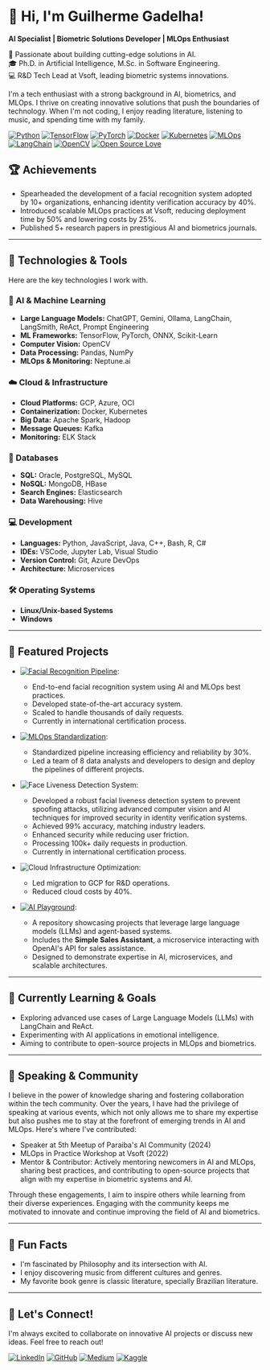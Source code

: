 # 👋 Hi, I'm Guilherme Gadelha!
**AI Specialist | Biometric Solutions Developer | MLOps Enthusiast**

🚀 Passionate about building cutting-edge solutions in AI.  
🎓 Ph.D. in Artificial Intelligence, M.Sc. in Software Engineering.  
💻 R&D Tech Lead at Vsoft, leading biometric systems innovations.  

I'm a tech enthusiast with a strong background in AI, biometrics, and MLOps. I thrive on creating innovative solutions that push the boundaries of technology. When I'm not coding, I enjoy reading literature, listening to music, and spending time with my family.

[![Python](https://img.shields.io/badge/Python-3776AB?style=for-the-badge&logo=python&logoColor=white)](https://www.python.org/)
[![TensorFlow](https://img.shields.io/badge/TensorFlow-FF6F00?style=for-the-badge&logo=tensorflow&logoColor=white)](https://www.tensorflow.org/)
[![PyTorch](https://img.shields.io/badge/PyTorch-EE4C2C?style=for-the-badge&logo=pytorch&logoColor=white)](https://pytorch.org/)
[![Docker](https://img.shields.io/badge/Docker-2496ED?style=for-the-badge&logo=docker&logoColor=white)](https://www.docker.com/)
[![Kubernetes](https://img.shields.io/badge/Kubernetes-326CE5?style=for-the-badge&logo=kubernetes&logoColor=white)](https://kubernetes.io/)
[![MLOps](https://img.shields.io/badge/MLOps-000000?style=for-the-badge&logo=mlops&logoColor=white)](https://en.wikipedia.org/wiki/MLOps)
[![LangChain](https://img.shields.io/badge/LangChain-7289DA?style=for-the-badge&logo=langchain&logoColor=white)](https://www.langchain.com/)
[![OpenCV](https://img.shields.io/badge/OpenCV-5C3EE8?style=for-the-badge&logo=opencv&logoColor=white)](https://opencv.org/)
[![Open Source Love](https://img.shields.io/badge/Open%20Source-%E2%9D%A4-red?style=for-the-badge)](https://opensource.org/)


## 🏆 Achievements
- Spearheaded the development of a facial recognition system adopted by 10+ organizations, enhancing identity verification accuracy by 40%.
- Introduced scalable MLOps practices at Vsoft, reducing deployment time by 50% and lowering costs by 25%.
- Published 5+ research papers in prestigious AI and biometrics journals.

---
## 🔧 Technologies & Tools

Here are the key technologies I work with.

### 🤖 AI & Machine Learning
- **Large Language Models:** ChatGPT, Gemini, Ollama, LangChain, LangSmith, ReAct, Prompt Engineering
- **ML Frameworks:** TensorFlow, PyTorch, ONNX, Scikit-Learn
- **Computer Vision:** OpenCV
- **Data Processing:** Pandas, NumPy
- **MLOps & Monitoring:** Neptune.ai

### ☁️ Cloud & Infrastructure
- **Cloud Platforms:** GCP, Azure, OCI
- **Containerization:** Docker, Kubernetes
- **Big Data:** Apache Spark, Hadoop
- **Message Queues:** Kafka
- **Monitoring:** ELK Stack

### 💾 Databases
- **SQL:** Oracle, PostgreSQL, MySQL
- **NoSQL:** MongoDB, HBase
- **Search Engines:** Elasticsearch
- **Data Warehousing:** Hive

### 💻 Development
- **Languages:** Python, JavaScript, Java, C++, Bash, R, C#
- **IDEs:** VSCode, Jupyter Lab, Visual Studio
- **Version Control:** Git, Azure DevOps
- **Architecture:** Microservices

### 🛠️ Operating Systems
- **Linux/Unix-based Systems**
- **Windows**

---
## 🌟 Featured Projects
- [![Facial Recognition Pipeline](https://img.shields.io/static/v1?label=Project&message=Facial%20Recognition%20Pipeline&color=blue)](https://github.com/yourrepo):  
  - End-to-end facial recognition system using AI and MLOps best practices.
  - Developed state-of-the-art accuracy system.
  - Scaled to handle thousands of daily requests.
  - Currently in international certification process.
    
- [![MLOps Standardization](https://img.shields.io/static/v1?label=Project&message=MLOps%20Standardization&color=blue)](https://github.com/yourrepo):  
  - Standardized pipeline increasing efficiency and reliability by 30%.
  - Led a team of 8 data analysts and developers to design and deploy the pipelines of different projects.

- ![Face Liveness Detection System](https://img.shields.io/static/v1?label=Project&message=Face%20Anti%20Spoofing&color=blue):
  - Developed a robust facial liveness detection system to prevent spoofing attacks, utilizing advanced computer vision and AI techniques for improved security in identity verification systems.
  - Achieved 99% accuracy, matching industry leaders.
  - Enhanced security while reducing user friction.
  - Processing 100k+ daily requests in production.
  - Currently in international certification process.

- ![Cloud Infrastructure Optimization](https://img.shields.io/static/v1?label=Project&message=Cloud%20Optimization%20Infrastructure&color=blue):
  - Led migration to GCP for R&D operations.
  - Reduced cloud costs by 40%.

- [![AI Playground](https://img.shields.io/static/v1?label=Project&message=AI%20Playground&color=blue)](https://github.com/guilhermemg/ai-playground):  
  - A repository showcasing projects that leverage large language models (LLMs) and agent-based systems.
  - Includes the **Simple Sales Assistant**, a microservice interacting with OpenAI's API for sales assistance.
  - Designed to demonstrate expertise in AI, microservices, and scalable architectures.


---
## 🚀 Currently Learning & Goals

- Exploring advanced use cases of Large Language Models (LLMs) with LangChain and ReAct.
- Experimenting with AI applications in emotional intelligence.
- Aiming to contribute to open-source projects in MLOps and biometrics.

---
## 🎤 Speaking & Community

I believe in the power of knowledge sharing and fostering collaboration within the tech community. Over the years, I have had the privilege of speaking at various events, which not only allows me to share my expertise but also pushes me to stay at the forefront of emerging trends in AI and MLOps. Here's where I've contributed:

- Speaker at 5th Meetup of Paraiba's AI Community (2024)
- MLOps in Practice Workshop at Vsoft (2022)
- Mentor & Contributor: Actively mentoring newcomers in AI and MLOps, sharing best practices, and contributing to open-source projects that align with my expertise in biometric systems and AI.

Through these engagements, I aim to inspire others while learning from their diverse experiences. Engaging with the community keeps me motivated to innovate and continue improving the field of AI and biometrics.

---
## 🎉 Fun Facts

- I'm fascinated by Philosophy and its intersection with AI.
- I enjoy discovering music from different cultures and genres.
- My favorite book genre is classic literature, specially Brazilian literature.

---
## 🤝 Let's Connect!

I'm always excited to collaborate on innovative AI projects or discuss new ideas. Feel free to reach out!

[![LinkedIn](https://img.shields.io/badge/LinkedIn-0A66C2?style=for-the-badge&logo=linkedin&logoColor=white)](https://www.linkedin.com/in/ggadelha/)
[![GitHub](https://img.shields.io/badge/GitHub-181717?style=for-the-badge&logo=github&logoColor=white)](https://github.com/guilhermemg)
[![Medium](https://img.shields.io/badge/Medium-12100E?style=for-the-badge&logo=medium&logoColor=white)](https://medium.com/@guilhermemgadelha)
[![Kaggle](https://img.shields.io/badge/Kaggle-20BEFF?style=for-the-badge&logo=kaggle&logoColor=white)](https://www.kaggle.com/guilhermemg)


